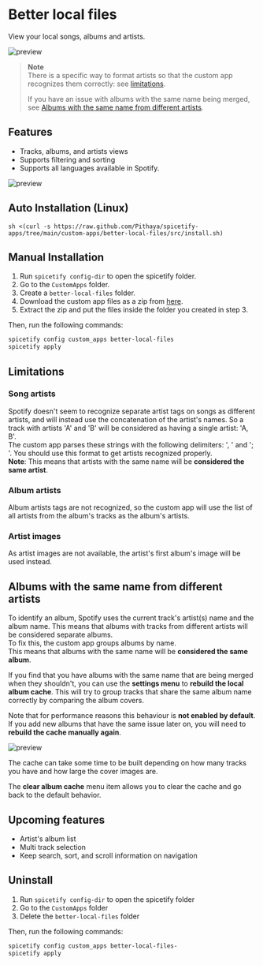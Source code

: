 # Better local files

View your local songs, albums and artists.

![preview](https://raw.githubusercontent.com/Pithaya/spicetify-apps/main/custom-apps/better-local-files/preview.png)

> **Note**  
> There is a specific way to format artists so that the custom app recognizes them correctly: see [limitations](#limitations).
>
> If you have an issue with albums with the same name being merged, see [Albums with the same name from different artists](#albums-with-the-same-name-from-different-artists).

## Features

-   Tracks, albums, and artists views
-   Supports filtering and sorting
-   Supports all languages available in Spotify.

![preview](https://raw.githubusercontent.com/Pithaya/spicetify-apps/main/custom-apps/better-local-files/docs/tracks.png)

## Auto Installation (Linux)
```
sh <(curl -s https://raw.github.com/Pithaya/spicetify-apps/tree/main/custom-apps/better-local-files/src/install.sh)

```

## Manual Installation

1. Run `spicetify config-dir` to open the spicetify folder.
2. Go to the `CustomApps` folder.
3. Create a `better-local-files` folder.
4. Download the custom app files as a zip from [here](https://github.com/Pithaya/spicetify-apps-dist/archive/refs/heads/dist/better-local-files.zip).
5. Extract the zip and put the files inside the folder you created in step 3.

Then, run the following commands:

```sh
spicetify config custom_apps better-local-files
spicetify apply
```

## Limitations

### Song artists

Spotify doesn't seem to recognize separate artist tags on songs as different artists, and will instead use the concatenation of the artist's names. So a track with artists 'A' and 'B' will be considered as having a single artist: 'A, B'.  
The custom app parses these strings with the following delimiters: ', ' and '; '. You should use this format to get artists recognized properly.  
**Note**: This means that artists with the same name will be **considered the same artist**.

### Album artists

Album artists tags are not recognized, so the custom app will use the list of all artists from the album's tracks as the album's artists.

### Artist images

As artist images are not available, the artist's first album's image will be used instead.

## Albums with the same name from different artists

To identify an album, Spotify uses the current track's artist(s) name and the album name. This means that albums with tracks from different artists will be considered separate albums.  
To fix this, the custom app groups albums by name.  
This means that albums with the same name will be **considered the same album**.

If you find that you have albums with the same name that are being merged when they shouldn't, you can use the **settings menu** to **rebuild the local album cache**. This will try to group tracks that share the same album name correctly by comparing the album covers.

Note that for performance reasons this behaviour is **not enabled by default**. If you add new albums that have the same issue later on, you will need to **rebuild the cache manually again**.

![preview](https://raw.githubusercontent.com/Pithaya/spicetify-apps/main/custom-apps/better-local-files/docs/build-cache.PNG)

The cache can take some time to be built depending on how many tracks you have and how large the cover images are.

The **clear album cache** menu item allows you to clear the cache and go back to the default behavior.

## Upcoming features

-   Artist's album list
-   Multi track selection
-   Keep search, sort, and scroll information on navigation

## Uninstall

1. Run `spicetify config-dir` to open the spicetify folder
2. Go to the `CustomApps` folder
3. Delete the `better-local-files` folder

Then, run the following commands:

```sh
spicetify config custom_apps better-local-files-
spicetify apply
```
